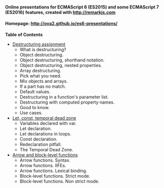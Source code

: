 #### Online presentations for ECMAScript 6 (ES2015) and some ECMAScript 7 (ES2016) features, created with http://remarkjs.com

#### Homepage: http://ova2.github.io/es6-presentations/

__Table of Contents__

* [Destructuring assignment](http://ova2.github.io/es6-presentations/slides/destructuring/index.html#1)
  * What is destructuring?
  * Object destructuring.
  * Object destructuring, shorthand notation.
  * Object destructuring, nested properties.
  * Array destructuring.
  * Pick what you need.
  * Mix objects and arrays.
  * If a part has no match.
  * Default values.
  * Destructuring in a function's parameter list.
  * Destructuring with computed property names.
  * Good to know.
  * Use cases.
* [Let, const, temporal dead zone](http://ova2.github.io/es6-presentations/slides/letconst/index.html#1)
  * Variables declared with var.
  * Let declaration.
  * Let declarations in loops.
  * Const declaration.
  * Redeclaration pitfall.
  * The Temporal Dead Zone.
* [Arrow and block-level functions](http://ova2.github.io/es6-presentations/slides/arrowfunc/index.html#1)
  * Arrow functions. Syntax.
  * Arrow functions. IIFEs.
  * Arrow functions. Lexical binding.
  * Block-level functions. Strict mode.
  * Block-level functions. Non strict mode.
